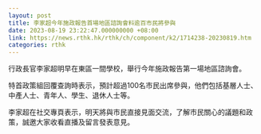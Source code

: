 ```yaml
---
layout: post
title: 李家超今年施政報告首場地區諮詢會料逾百市民將參與
date: 2023-08-19 23:22:47.000000000 +08:00
link: https://news.rthk.hk/rthk/ch/component/k2/1714238-20230819.htm
categories: rthk
---
```


行政長官李家超明早在東區一間學校，舉行今年施政報告第一場地區諮詢會。

特首政策組回覆查詢時表示，預計超過100名市民出席參與，他們包括基層人士、中產人士、青年人、學生、退休人士等。

李家超在社交專頁表示，明天將與市民直接見面交流，了解市民關心的議題和政策，誠邀大家收看直播及留言發表意見。
